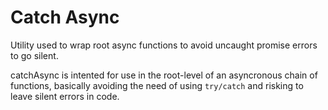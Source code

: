 # Catch Async

Utility used to wrap root async functions to avoid uncaught promise errors to go silent.

catchAsync is intented for use in the root-level of an asyncronous chain of
functions, basically avoiding the need of using `try/catch` and risking to leave silent errors in code.
